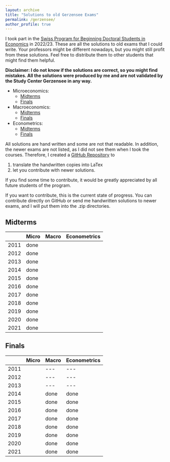 ```yaml
---
layout: archive
title: "Solutions to old Gerzensee Exams"
permalink: /gerzensee/
author_profile: true
---
```


I took part in the [Swiss Program for Beginning Doctoral Students in Economics](https://szgerzensee.ch/courses/bdp) in 2022/23.
These are all the solutions to old exams that I could write.
Your professors might be different nowadays, but you might still profit from these solutions.
Feel free to distribute them to other students that might find them helpful.

**Disclaimer:
I do not know if the solutions are correct, so you might find mistakes.
All the solutions were produced by me and are not validated by the Study Center Gerzensee in any way.**

- Microeconomics: 
    - [Midterms](/files/pdf/gerzensee/Microeconomics_Midterms.pdf)
    - [Finals](/files/zip/Micro_Finals.zip)
- Macroeconomics: 
    - [Midterms](/files/zip/Macro_Midterms.zip)
    - [Finals](/files/pdf/gerzensee/Macroeconomics_Finals.pdf)
- Econometrics: 
    - [Midterms](/files/zip/Econometrics_Midterms.zip)
    - [Finals](/files/zip/Econometrics_Finals.pdf)

All solutions are hand written and some are not that readable.
In addition, the newer exams are not listed, as I did not see them when I took the courses.
Therefore, I created a [GitHub Repository](https://github.com/rodrigueztom/Gerzensee_Exams) to

1. translate the handwritten copies into LaTex
1. let you contribute with newer solutions.

If you find some time to contribute, it would be greatly appreciated by all future students of the program.

If you want to contribute, this is the current state of progress.
You can contribute directly on GitHub or send me handwritten solutions to newer exams, and I will put them into the .zip directories.

## Midterms

|      | Micro       | Macro       | Econometrics |
|------|-------------|-------------|--------------|
| 2011 | done        |             |              |
| 2012 | done        |             |              |
| 2013 | done        |             |              |
| 2014 | done        |             |              |
| 2015 | done        |             |              |
| 2016 | done        |             |              |
| 2017 | done        |             |              |
| 2018 | done        |             |              |
| 2019 | done        |             |              |
| 2020 | done        |             |              |
| 2021 | done        |             |              |

## Finals 

|      | Micro       | Macro       | Econometrics |
|------|-------------|-------------|--------------|
| 2011 |             | ---         | ---          |
| 2012 |             | ---         | ---          |
| 2013 |             | ---         | ---          |
| 2014 |             | done        | done         |
| 2015 |             | done        | done         |
| 2016 |             | done        | done         |
| 2017 |             | done        | done         |
| 2018 |             | done        | done         |
| 2019 |             | done        | done         |
| 2020 |             | done        | done         |
| 2021 |             | done        | done         |
